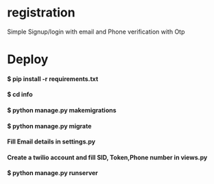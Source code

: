 # registration
Simple Signup/login  with email and Phone verification with Otp

# Deploy
#### $ pip install -r requirements.txt 
#### $ cd info
#### $ python manage.py makemigrations
#### $ python manage.py migrate
#### Fill Email details in settings.py
#### Create a twilio account and fill SID, Token,Phone number in views.py 
#### $ python manage.py runserver 

